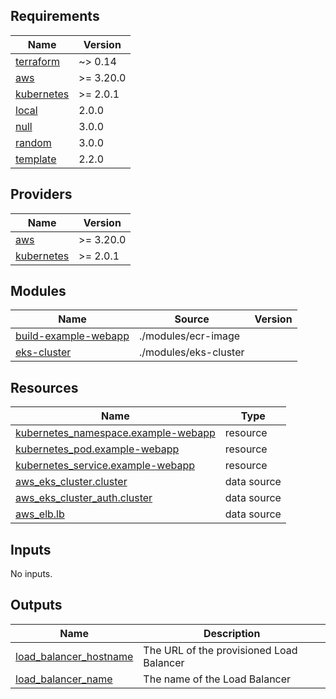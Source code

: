 ## Requirements

| Name | Version |
|------|---------|
| <a name="requirement_terraform"></a> [terraform](#requirement\_terraform) | ~> 0.14 |
| <a name="requirement_aws"></a> [aws](#requirement\_aws) | >= 3.20.0 |
| <a name="requirement_kubernetes"></a> [kubernetes](#requirement\_kubernetes) | >= 2.0.1 |
| <a name="requirement_local"></a> [local](#requirement\_local) | 2.0.0 |
| <a name="requirement_null"></a> [null](#requirement\_null) | 3.0.0 |
| <a name="requirement_random"></a> [random](#requirement\_random) | 3.0.0 |
| <a name="requirement_template"></a> [template](#requirement\_template) | 2.2.0 |

## Providers

| Name | Version |
|------|---------|
| <a name="provider_aws"></a> [aws](#provider\_aws) | >= 3.20.0 |
| <a name="provider_kubernetes"></a> [kubernetes](#provider\_kubernetes) | >= 2.0.1 |

## Modules

| Name | Source | Version |
|------|--------|---------|
| <a name="module_build-example-webapp"></a> [build-example-webapp](#module\_build-example-webapp) | ./modules/ecr-image |  |
| <a name="module_eks-cluster"></a> [eks-cluster](#module\_eks-cluster) | ./modules/eks-cluster |  |

## Resources

| Name | Type |
|------|------|
| [kubernetes_namespace.example-webapp](https://registry.terraform.io/providers/hashicorp/kubernetes/latest/docs/resources/namespace) | resource |
| [kubernetes_pod.example-webapp](https://registry.terraform.io/providers/hashicorp/kubernetes/latest/docs/resources/pod) | resource |
| [kubernetes_service.example-webapp](https://registry.terraform.io/providers/hashicorp/kubernetes/latest/docs/resources/service) | resource |
| [aws_eks_cluster.cluster](https://registry.terraform.io/providers/hashicorp/aws/latest/docs/data-sources/eks_cluster) | data source |
| [aws_eks_cluster_auth.cluster](https://registry.terraform.io/providers/hashicorp/aws/latest/docs/data-sources/eks_cluster_auth) | data source |
| [aws_elb.lb](https://registry.terraform.io/providers/hashicorp/aws/latest/docs/data-sources/elb) | data source |

## Inputs

No inputs.

## Outputs

| Name | Description |
|------|-------------|
| <a name="output_load_balancer_hostname"></a> [load\_balancer\_hostname](#output\_load\_balancer\_hostname) | The URL of the provisioned Load Balancer |
| <a name="output_load_balancer_name"></a> [load\_balancer\_name](#output\_load\_balancer\_name) | The name of the Load Balancer |
